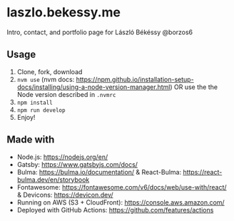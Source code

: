 # laszlo.bekessy.me

Intro, contact, and portfolio page for László Békéssy @borzos6

## Usage

1. Clone, fork, download
2. `nvm use` (nvm docs: https://npm.github.io/installation-setup-docs/installing/using-a-node-version-manager.html) OR use the the Node version described in `.nvmrc`
3. `npm install`
4. `npm run develop`
5. Enjoy!

## Made with

-   Node.js: https://nodejs.org/en/
-   Gatsby: https://www.gatsbyjs.com/docs/
-   Bulma: https://bulma.io/documentation/ & React-Bulma: https://react-bulma.dev/en/storybook
-   Fontawesome: https://fontawesome.com/v6/docs/web/use-with/react/ & Devicons: https://devicon.dev/
-   Running on AWS (S3 + CloudFront): https://console.aws.amazon.com/
-   Deployed with GitHub Actions: https://github.com/features/actions
